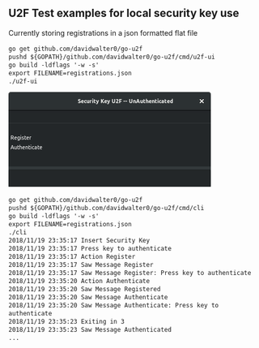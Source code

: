 U2F Test examples for local security key use
---

Currently storing registrations in a json formatted flat file

```
go get github.com/davidwalter0/go-u2f
pushd ${GOPATH}/github.com/davidwalter0/go-u2f/cmd/u2f-ui
go build -ldflags '-w -s'
export FILENAME=registrations.json
./u2f-ui
```
![u2f gtk ui](images/u2f-ui.png)

```
go get github.com/davidwalter0/go-u2f
pushd ${GOPATH}/github.com/davidwalter0/go-u2f/cmd/cli
go build -ldflags '-w -s'
export FILENAME=registrations.json
./cli
2018/11/19 23:35:17 Insert Security Key
2018/11/19 23:35:17 Press key to authenticate
2018/11/19 23:35:17 Action Register
2018/11/19 23:35:17 Saw Message Register
2018/11/19 23:35:17 Saw Message Register: Press key to authenticate
2018/11/19 23:35:20 Action Authenticate
2018/11/19 23:35:20 Saw Message Registered
2018/11/19 23:35:20 Saw Message Authenticate
2018/11/19 23:35:20 Saw Message Authenticate: Press key to authenticate
2018/11/19 23:35:23 Exiting in 3 
2018/11/19 23:35:23 Saw Message Authenticated
...
```
